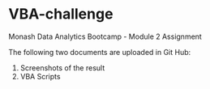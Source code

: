 # VBA-challenge
Monash Data Analytics Bootcamp - Module 2 Assignment 

The following two documents are uploaded in Git Hub:
  1. Screenshots of the result
  2. VBA Scripts
